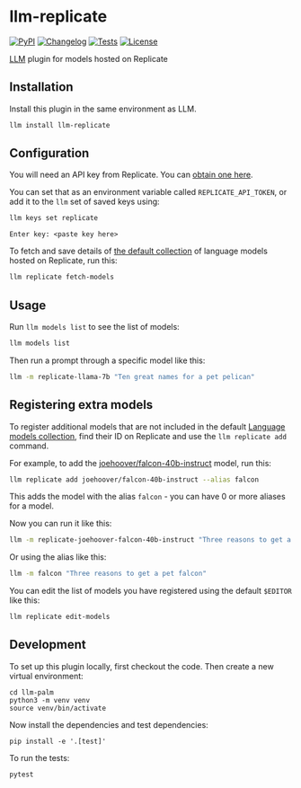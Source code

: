 # llm-replicate

[![PyPI](https://img.shields.io/pypi/v/llm-replicate.svg)](https://pypi.org/project/llm-replicate/)
[![Changelog](https://img.shields.io/github/v/release/simonw/llm-replicate?include_prereleases&label=changelog)](https://github.com/simonw/llm-replicate/releases)
[![Tests](https://github.com/simonw/llm-replicate/workflows/Test/badge.svg)](https://github.com/simonw/llm-replicate/actions?query=workflow%3ATest)
[![License](https://img.shields.io/badge/license-Apache%202.0-blue.svg)](https://github.com/simonw/llm-replicate/blob/main/LICENSE)

[LLM](https://llm.datasette.io/) plugin for models hosted on Replicate

## Installation

Install this plugin in the same environment as LLM.
```bash
llm install llm-replicate
```
## Configuration

You will need an API key from Replicate. You can [obtain one here](https://replicate.com/account/api-tokens).

You can set that as an environment variable called `REPLICATE_API_TOKEN`, or add it to the `llm` set of saved keys using:

```bash
llm keys set replicate
```
```
Enter key: <paste key here>
```
To fetch and save details of [the default collection](https://replicate.com/collections/language-models) of language models hosted on Replicate, run this:
```bash
llm replicate fetch-models
```

## Usage

Run `llm models list` to see the list of models:

```bash
llm models list
```
Then run a prompt through a specific model like this:
```bash
llm -m replicate-llama-7b "Ten great names for a pet pelican"
```

## Registering extra models

To register additional models that are not included in the default [Language models collection](https://replicate.com/collections/language-models), find their ID on Replicate and use the `llm replicate add` command.

For example, to add the [joehoover/falcon-40b-instruct](https://replicate.com/joehoover/falcon-40b-instruct) model, run this:

```bash
llm replicate add joehoover/falcon-40b-instruct --alias falcon
```
This adds the model with the alias `falcon` - you can have 0 or more aliases for a model.

Now you can run it like this:
```bash
llm -m replicate-joehoover-falcon-40b-instruct "Three reasons to get a pet falcon"
```
Or using the alias like this:
```bash
llm -m falcon "Three reasons to get a pet falcon"
```
You can edit the list of models you have registered using the default `$EDITOR` like this:
```bash
llm replicate edit-models
```

## Development

To set up this plugin locally, first checkout the code. Then create a new virtual environment:

    cd llm-palm
    python3 -m venv venv
    source venv/bin/activate

Now install the dependencies and test dependencies:

    pip install -e '.[test]'

To run the tests:

    pytest
